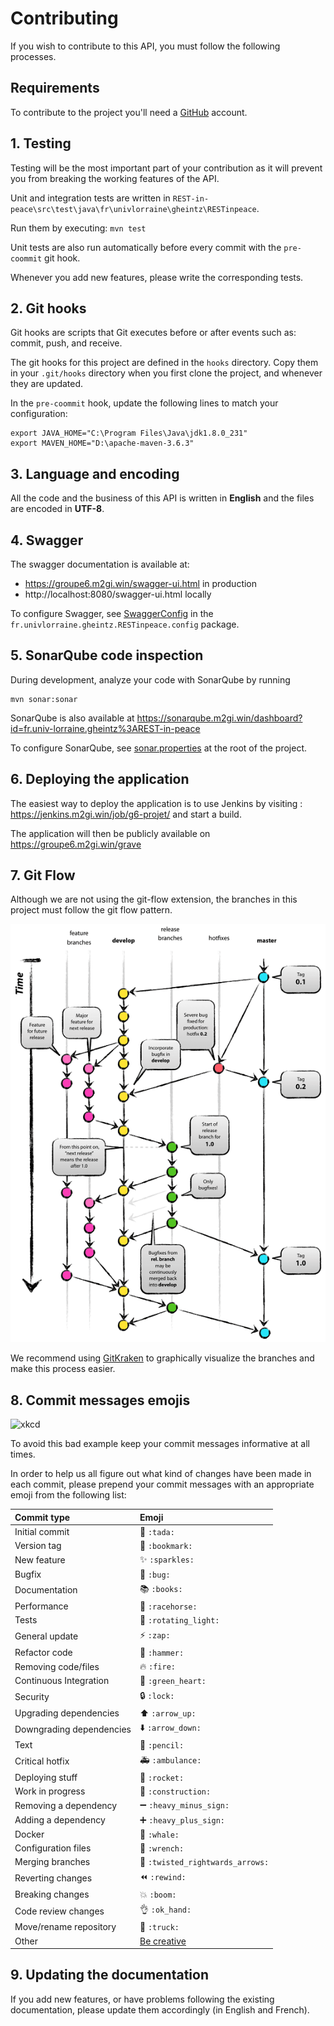 # Contributing

If you wish to contribute to this API, you must follow the following processes.

## Requirements

To contribute to the project you'll need a [GitHub](https://github.com/join?source=header-home) account.

## 1. Testing

Testing will be the most important part of your contribution as it will prevent you from breaking the working features of the API.

Unit and integration tests are written in `REST-in-peace\src\test\java\fr\univlorraine\gheintz\RESTinpeace`.

Run them by executing: `mvn test`

Unit tests are also run automatically before every commit with the `pre-coommit` git hook.

Whenever you add new features, please write the corresponding tests.

## 2. Git hooks

Git hooks are scripts that Git executes before or after events such as: commit, push, and receive.

The git hooks for this project are defined in the `hooks` directory.
Copy them in your `.git/hooks` directory when you first clone the project, and whenever they are updated.

In the `pre-coommit` hook, update the following lines to match your configuration:

```shell script
export JAVA_HOME="C:\Program Files\Java\jdk1.8.0_231"
export MAVEN_HOME="D:\apache-maven-3.6.3"
```

## 3. Language and encoding

All the code and the business of this API is written in **English** and the files are encoded in **UTF-8**.

## 4. Swagger

The swagger documentation is available at:
- https://groupe6.m2gi.win/swagger-ui.html in production
- http://localhost:8080/swagger-ui.html locally

To configure Swagger, see [SwaggerConfig](../../src/main/java/fr/univlorraine/gheintz/RESTinpeace/config/SwaggerConfig.java) in the ``fr.univlorraine.gheintz.RESTinpeace.config`` package.

## 5. SonarQube code inspection

During development, analyze your code with SonarQube by running

```shell
mvn sonar:sonar
```

SonarQube is also available at https://sonarqube.m2gi.win/dashboard?id=fr.univ-lorraine.gheintz%3AREST-in-peace

To configure SonarQube, see [sonar.properties](../../sonar.properties) at the root of the project.

## 6. Deploying the application

The easiest way to deploy the application is to use Jenkins by visiting : https://jenkins.m2gi.win/job/g6-projet/ and start a build. 

The application will then be publicly available on https://groupe6.m2gi.win/grave

## 7. Git Flow

Although we are not using the git-flow extension, the branches in this project must follow the git flow pattern.

![](../img/git-flow.png)

We recommend using [GitKraken](https://www.gitkraken.com) to graphically visualize the branches and make this process easier.

## 8. Commit messages emojis

![xkcd](https://imgs.xkcd.com/comics/git_commit_2x.png)

To avoid this bad example keep your commit messages informative at all times.

In order to help us all figure out what kind of changes have been made in each commit, please prepend your commit messages with an appropriate emoji from the following list:

|   Commit type              | Emoji                                         |
|:---------------------------|:----------------------------------------------|
| Initial commit             | :tada: `:tada:`                               |
| Version tag                | :bookmark: `:bookmark:`                       |
| New feature                | :sparkles: `:sparkles:`                       |
| Bugfix                     | :bug: `:bug:`                                 |
| Documentation              | :books: `:books:`                             |
| Performance                | :racehorse: `:racehorse:`                     |
| Tests                      | :rotating_light: `:rotating_light:`           |
| General update             | :zap: `:zap:`                                 |
| Refactor code              | :hammer: `:hammer:`                           |
| Removing code/files        | :fire: `:fire:`                               |
| Continuous Integration     | :green_heart: `:green_heart:`                 |
| Security                   | :lock: `:lock:`                               |
| Upgrading dependencies     | :arrow_up: `:arrow_up:`                       |
| Downgrading dependencies   | :arrow_down: `:arrow_down:`                   |
| Text                       | :pencil: `:pencil:`                           |
| Critical hotfix            | :ambulance: `:ambulance:`                     |
| Deploying stuff            | :rocket: `:rocket:`                           |
| Work in progress           | :construction:  `:construction:`              |
| Removing a dependency      | :heavy_minus_sign: `:heavy_minus_sign:`       |
| Adding a dependency        | :heavy_plus_sign: `:heavy_plus_sign:`         |
| Docker                     | :whale: `:whale:`                             |
| Configuration files        | :wrench: `:wrench:`                           |
| Merging branches           | :twisted_rightwards_arrows: `:twisted_rightwards_arrows:` |
| Reverting changes          | :rewind: `:rewind:`                           |
| Breaking changes           | :boom: `:boom:`                               |
| Code review changes        | :ok_hand: `:ok_hand:`                         |
| Move/rename repository     | :truck: `:truck:`                             |
| Other                      | [Be creative](http://www.emoji-cheat-sheet.com/)  |

## 9. Updating the documentation
   
If you add new features, or have problems following the existing documentation, please update them accordingly (in English and French).